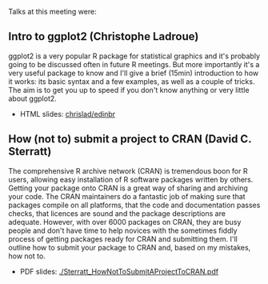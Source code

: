 Talks at this meeting were:


## Intro to ggplot2 (Christophe Ladroue)
ggplot2 is a very popular R package for statistical graphics and it's probably going to be discussed often in future R meetings. But more importantly it's a very useful package to know and I'll give a brief (15min) introduction to how it works: its basic syntax and a few examples, as well as a couple of tricks. The aim is to get you up to speed if you don't know anything or very little about ggplot2.

* HTML slides: [chrislad/edinbr](https://github.com/chrislad/edinbr)

## How (not to) submit a project to CRAN (David C. Sterratt)

The comprehensive R archive network (CRAN) is tremendous boon for R users, allowing easy installation of R software packages written by others. Getting your package onto CRAN is a great way of sharing and archiving your code. The CRAN maintainers do a fantastic job of making sure that packages compile on all platforms, that the code and documentation passes checks, that licences are sound and the package descriptions are adequate. However, with over 6000 packages on CRAN, they are busy people and don't have time to help novices with the sometimes fiddly process of getting packages ready for CRAN and submitting them. I'll outline how to submit your package to CRAN and, based on my mistakes, how not to.


* PDF slides: [./Sterratt_HowNotToSubmitAProjectToCRAN.pdf](Sterratt_HowNotToSubmitAProjectToCRAN.pdf)
